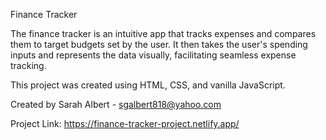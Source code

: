 Finance Tracker

The finance tracker is an intuitive app that tracks expenses and compares them to target budgets set by the user. It then takes the user's spending inputs and represents the data visually, facilitating seamless expense tracking.

This project was created using HTML, CSS, and vanilla JavaScript.

Created by Sarah Albert - sgalbert818@yahoo.com

Project Link: https://finance-tracker-project.netlify.app/
